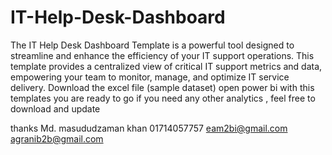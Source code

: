 # IT-Help-Desk-Dashboard
The IT Help Desk Dashboard Template is a powerful tool designed to streamline and enhance the efficiency of your IT support operations. This template provides a centralized view of critical IT support metrics and data, empowering your team to monitor, manage, and optimize IT service delivery.
Download the excel file (sample dataset)
open power bi with this templates
you are ready to go
if you need any other analytics , feel free to download and update

thanks
Md. masududzaman khan
01714057757
eam2bi@gmail.com
agranib2b@gmail.com
